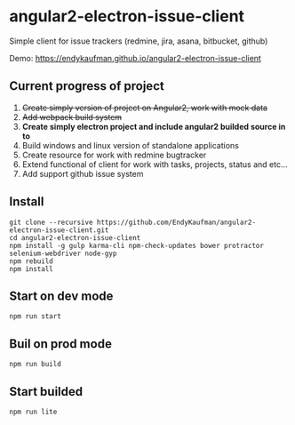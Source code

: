 # angular2-electron-issue-client
  Simple client for issue trackers (redmine, jira, asana, bitbucket, github)
  
  Demo: https://endykaufman.github.io/angular2-electron-issue-client
  
## Current progress of project

1. ~~Create simply version of project on Angular2, work with mock data~~
2. ~~Add webpack build system~~
3. **Create simply electron project and include angular2 builded source in to**
4. Build windows and linux version of standalone applications
5. Create resource for work with redmine bugtracker
6. Extend functional of client for work with tasks, projects, status and etc...
7. Add support github issue system

## Install
```
git clone --recursive https://github.com/EndyKaufman/angular2-electron-issue-client.git
cd angular2-electron-issue-client
npm install -g gulp karma-cli npm-check-updates bower protractor selenium-webdriver node-gyp
npm rebuild
npm install
```

## Start on dev mode
```
npm run start
```

## Buil on prod mode
```
npm run build
```

## Start builded
```
npm run lite
```

